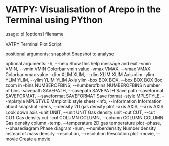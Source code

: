 # VATPY: Visualisation of Arepo in the Terminal using PYthon
usage: pl [options] filename

VATPY Terminal Plot Script

positional arguments:
  snapshot              Snapshot to analyse

optional arguments:
  -h, --help            Show this help message and exit
  -vmin VMIN, --vmin VMIN
                        Colorbar vmin value
  -vmax VMAX, --vmax VMAX
                        Colorbar vmax value
  -xlim XLIM XLIM, --xlim XLIM XLIM
                        Axis xlim
  -ylim YLIM YLIM, --ylim YLIM YLIM
                        Axis ylim
  -box BOX BOX, --box BOX BOX
                        Box zoom in
  -bins NUMBEROFBINS, --numberofbins NUMBEROFBINS
                        Number of bins
  -savepath SAVEPATH, --savepath SAVEPATH
                        Save path
  -saveformat SAVEFORMAT, --saveformat SAVEFORMAT
                        Save format
  -style MPLSTYLE, --mplstyle MPLSTYLE
                        Matplotlib style sheet
  -info, --information  Information about snapshot
  -dens, --density      2D gas density plot
  -axis AXIS, --axis AXIS
                        Look down axis
  -unit UNIT, --unit UNIT
                        Gas density unit
  -cut CUT, --cut CUT   Gas density cut
  -col COLUMN COLUMN, --column COLUMN COLUMN
                        Gas density column
  -temp, --temperature  2D gas temperature plot
  -phase, --phasediagram
                        Phase diagram
  -num, --numberdensity
                        Number density instead of mass density
  -resolution, --resolution
                        Resolution plot
  -movie, --movie       Create a movie



